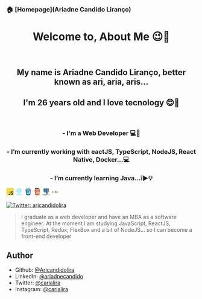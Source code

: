 ### 🏠 [Homepage](Ariadne Candido Liranço)

<h1 align="center">Welcome to, About Me 😉👋</h1>
<br>

<h2 align="center">My name is Ariadne Candido Liranço, better known as ari, aria, aris... </h2>
 <h2 align="center"> I'm 26 years old and I love tecnology 😍📌  </h2>
 <br>
<h3 align="center">-   I'm a Web Developer  💻💎  </h3>
<h3 align="center">-  I’m currently working with eactJS, TypeScript, NodeJS, React Native, Docker...💻 </h3>
<h3 align="center">-  I’m currently learning Java...❕▶️💡  </h3> 


<p align="left">
 <img src="https://raw.githubusercontent.com/devicons/devicon/master/icons/javascript/javascript-original.svg" alt="javascript" width="20" height="20"/>
<img src="https://raw.githubusercontent.com/devicons/devicon/master/icons/react/react-original-wordmark.svg" alt="react" width="20" height="20"/>
<img src="https://raw.githubusercontent.com/devicons/devicon/master/icons/css3/css3-plain-wordmark.svg" alt="css3"  width="20" height="20"/>
<img src="https://raw.githubusercontent.com/devicons/devicon/master/icons/html5/html5-original-wordmark.svg" alt="html5"  width="20" height="20"/>
<img src="https://raw.githubusercontent.com/devicons/devicon/master/icons/postgresql/postgresql-original-wordmark.svg" alt="postgresql" width="20" height="20"/>
<img src="https://raw.githubusercontent.com/devicons/devicon/master/icons/nodejs/nodejs-original-wordmark.svg" alt="nodejs" width="20" height="20"/></p><p align="center">
</p>

<p>
  <a href="https://twitter.com/aricandidolira" target="_blank">
    <img alt="Twitter: aricandidolira" src="https://img.shields.io/twitter/follow/aricandidolira.svg?style=social" />
  </a>
</p>

> I graduate as a web developer and have an MBA as a software engineer. At the moment I am studying JavaScript, ReactJS, TypeScript, Redux, FlexBox and a bit of NodeJS...  so I can become a front-end developer

## Author

* Github: [@Aricandidolira](https://github.com/https:\/\/github.com\/Aricandidolira)
* LinkedIn: [@ariadnecandido](https://linkedin.com/in/https:\/\/www.linkedin.com\/in\/ariadnecandido\/)
* Twitter: [@carialira](https://twitter.com/carialira)
* Instagram: [@carialira](https://www.instagram.com/carialira/)
